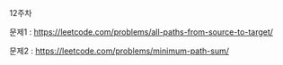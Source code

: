 12주차

문제1 : https://leetcode.com/problems/all-paths-from-source-to-target/

문제2 : https://leetcode.com/problems/minimum-path-sum/

